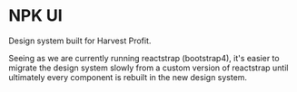 # NPK UI

Design system built for Harvest Profit. 

Seeing as we are currently running reactstrap (bootstrap4), it's easier to migrate the design system slowly from a custom version of reactstrap until ultimately every component is rebuilt in the new design system.
